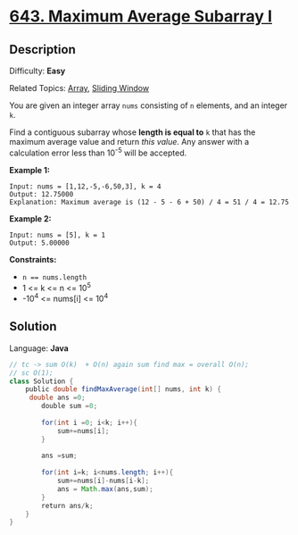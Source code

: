 # [643\. Maximum Average Subarray I](https://leetcode.com/problems/maximum-average-subarray-i/)

## Description

Difficulty: **Easy**  

Related Topics: [Array](https://leetcode.com/tag/array/), [Sliding Window](https://leetcode.com/tag/sliding-window/)


You are given an integer array `nums` consisting of `n` elements, and an integer `k`.

Find a contiguous subarray whose **length is equal to** `k` that has the maximum average value and return _this value_. Any answer with a calculation error less than 10<sup>-5</sup> will be accepted.

**Example 1:**

```
Input: nums = [1,12,-5,-6,50,3], k = 4
Output: 12.75000
Explanation: Maximum average is (12 - 5 - 6 + 50) / 4 = 51 / 4 = 12.75
```

**Example 2:**

```
Input: nums = [5], k = 1
Output: 5.00000
```

**Constraints:**

*   `n == nums.length`
*   1 <= k <= n <= 10<sup>5</sup>
*   -10<sup>4</sup> <= nums[i] <= 10<sup>4</sup>


## Solution

Language: **Java**

```java
// tc -> sum O(k)  + O(n) again sum find max = overall O(n);
// sc O(1);
class Solution {
    public double findMaxAverage(int[] nums, int k) {
     double ans =0;
        double sum =0;
        
        for(int i =0; i<k; i++){
            sum+=nums[i];
        }
        
        ans =sum;
        
        for(int i=k; i<nums.length; i++){
            sum+=nums[i]-nums[i-k];
            ans = Math.max(ans,sum);
        }
        return ans/k;
    }
}
```